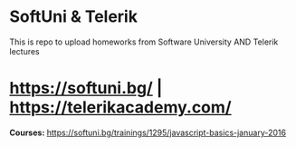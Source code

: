 # SoftUni & Telerik
This is repo to upload homeworks from Software University AND Telerik lectures
# https://softuni.bg/ | https://telerikacademy.com/

**Courses:**
https://softuni.bg/trainings/1295/javascript-basics-january-2016


